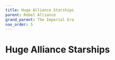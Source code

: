 ```yaml
---
title: Huge Alliance Starships
parent: Rebel Alliance
grand_parent: The Imperial Era
nav_order: 5
---
```


# Huge Alliance Starships

